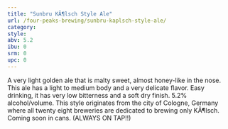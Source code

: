 ```yaml
---
title: "Sunbru KÃ¶lsch Style Ale"
url: /four-peaks-brewing/sunbru-kaplsch-style-ale/
category: 
style: 
abv: 5.2
ibu: 0
srm: 0
upc: 0
---
```

A very light golden ale that is malty sweet, almost honey-like in the nose. This ale has a light to medium body and a very delicate flavor. Easy drinking, it has very low bitterness and a soft dry finish. 5.2% alcohol/volume. This style originates from the city of Cologne, Germany where all twenty eight breweries are dedicated to brewing only KÃ¶lsch. Coming soon in cans. (ALWAYS ON TAP!!)
